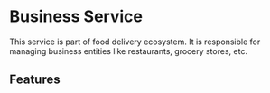 # Business Service
This service is part of food delivery ecosystem. It is responsible for managing business entities like restaurants, 
grocery stores, etc.

## Features
